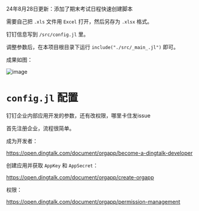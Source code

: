 24年8月28日更新：添加了期末考试日程快速创建脚本

需要自己把 `.xls` 文件用 `Excel` 打开，然后另存为 `.xlsx` 格式。

钉钉信息写到 `/src/config.jl` 里。

调整参数后，在本项目根目录下运行 `include("./src/_main_.jl")` 即可。

成果如图：

![image](https://github.com/Xlin0mu/SDUCourseTable2DingTalkCalender/assets/99205570/7e0b2a26-9cf4-4820-b1c2-bae5c4a478e9)

# `config.jl` 配置

钉钉企业内部应用开发的参数，还有改权限，哪里卡住发issue

首先注册企业，流程很简单。

成为开发者：

https://open.dingtalk.com/document/orgapp/become-a-dingtalk-developer

创建应用并获取 `AppKey` 和 `AppSecret`：

https://open.dingtalk.com/document/orgapp/create-orgapp

权限：

https://open.dingtalk.com/document/orgapp/permission-management
